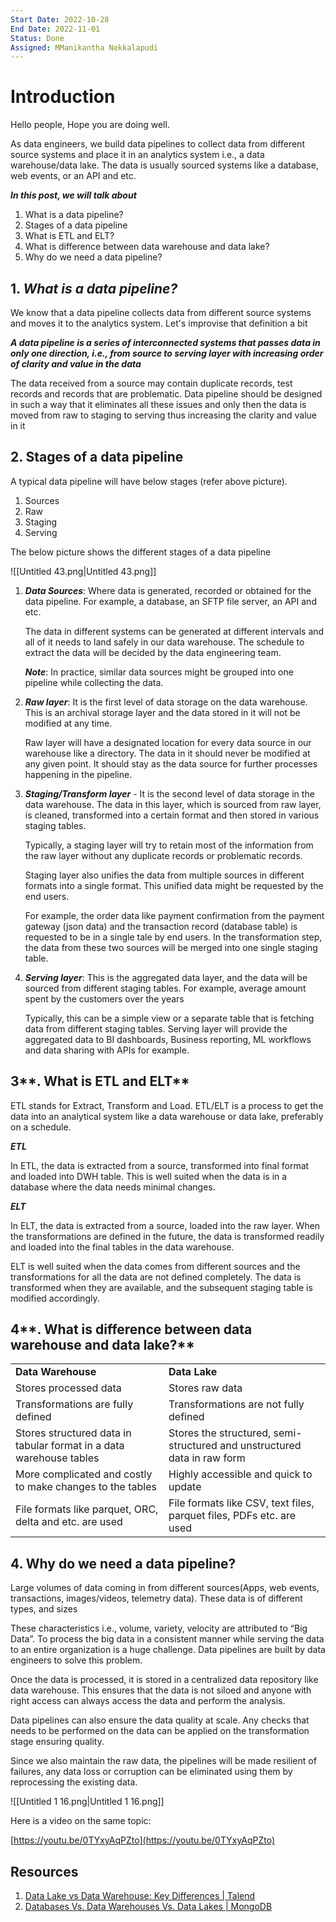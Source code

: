 ```yaml
---
Start Date: 2022-10-28
End Date: 2022-11-01
Status: Done
Assigned: MManikantha Nekkalapudi
---
```

# **Introduction**

Hello people, Hope you are doing well.

As data engineers, we build data pipelines to collect data from different source systems and place it in an analytics system i.e., a data warehouse/data lake. The data is usually sourced systems like a database, web events, or an API and etc.

  

_**In this post, we will talk about**_

1. What is a data pipeline?
2. Stages of a data pipeline
3. What is ETL and ELT?
4. What is difference between data warehouse and data lake?
5. Why do we need a data pipeline?

  

## 1. _**What is a data pipeline?**_

We know that a data pipeline collects data from different source systems and moves it to the analytics system. Let's improvise that definition a bit

_**A data pipeline is a series of interconnected systems that passes data in only one direction, i.e., from source to serving layer with increasing order of clarity and value in the data**_

The data received from a source may contain duplicate records, test records and records that are problematic. Data pipeline should be designed in such a way that it eliminates all these issues and only then the data is moved from raw to staging to serving thus increasing the clarity and value in it

## 2. Stages of a data pipeline

A typical data pipeline will have below stages (refer above picture).

1. Sources
2. Raw
3. Staging
4. Serving

The below picture shows the different stages of a data pipeline

![[Untitled 43.png|Untitled 43.png]]

  

1. _**Data Sources**_: Where data is generated, recorded or obtained for the data pipeline. For example, a database, an SFTP file server, an API and etc.
    
    The data in different systems can be generated at different intervals and all of it needs to land safely in our data warehouse. The schedule to extract the data will be decided by the data engineering team.
    
    _**Note**_: In practice, similar data sources might be grouped into one pipeline while collecting the data.
    
      
    
2. _**Raw layer**_: It is the first level of data storage on the data warehouse. This is an archival storage layer and the data stored in it will not be modified at any time.
    
    Raw layer will have a designated location for every data source in our warehouse like a directory. The data in it should never be modified at any given point. It should stay as the data source for further processes happening in the pipeline.
    
      
    
3. _**Staging/Transform layer**_ - It is the second level of data storage in the data warehouse. The data in this layer, which is sourced from raw layer, is cleaned, transformed into a certain format and then stored in various staging tables.
    
    Typically, a staging layer will try to retain most of the information from the raw layer without any duplicate records or problematic records.
    
    Staging layer also unifies the data from multiple sources in different formats into a single format. This unified data might be requested by the end users.
    
    For example, the order data like payment confirmation from the payment gateway (json data) and the transaction record (database table) is requested to be in a single tale by end users. In the transformation step, the data from these two sources will be merged into one single staging table.
    
      
    
4. _**Serving layer**_: This is the aggregated data layer, and the data will be sourced from different staging tables. For example, average amount spent by the customers over the years
    
    Typically, this can be a simple view or a separate table that is fetching data from different staging tables. Serving layer will provide the aggregated data to BI dashboards, Business reporting, ML workflows and data sharing with APIs for example.
    

## 3**. What is ETL and ELT**

ETL stands for Extract, Transform and Load. ETL/ELT is a process to get the data into an analytical system like a data warehouse or data lake, preferably on a schedule.

  

_**ETL**_

In ETL, the data is extracted from a source, transformed into final format and loaded into DWH table. This is well suited when the data is in a database where the data needs minimal changes.

  

_**ELT**_

In ELT, the data is extracted from a source, loaded into the raw layer. When the transformations are defined in the future, the data is transformed readily and loaded into the final tables in the data warehouse.

ELT is well suited when the data comes from different sources and the transformations for all the data are not defined completely. The data is transformed when they are available, and the subsequent staging table is modified accordingly.

## 4**. What is difference between data warehouse and data lake?**

|   |   |
|---|---|
|**Data Warehouse**|**Data Lake**|
|Stores processed data|Stores raw data|
|Transformations are fully defined|Transformations are not fully defined|
|Stores structured data in tabular format in a data warehouse tables|Stores the structured, semi-structured and unstructured data in raw form|
|More complicated and costly to make changes to the tables|Highly accessible and quick to update|
|File formats like parquet, ORC, delta and etc. are used|File formats like CSV, text files, parquet files, PDFs etc. are used|

## **4. Why do we need a data pipeline?**

Large volumes of data coming in from different sources(Apps, web events, transactions, images/videos, telemetry data). These data is of different types, and sizes

These characteristics i.e., volume, variety, velocity are attributed to “Big Data”. To process the big data in a consistent manner while serving the data to an entire organization is a huge challenge. Data pipelines are built by data engineers to solve this problem.

Once the data is processed, it is stored in a centralized data repository like data warehouse. This ensures that the data is not siloed and anyone with right access can always access the data and perform the analysis.

Data pipelines can also ensure the data quality at scale. Any checks that needs to be performed on the data can be applied on the transformation stage ensuring quality.

Since we also maintain the raw data, the pipelines will be made resilient of failures, any data loss or corruption can be eliminated using them by reprocessing the existing data.

![[Untitled 1 16.png|Untitled 1 16.png]]

  

Here is a video on the same topic:

[https://youtu.be/0TYxyAqPZto](https://youtu.be/0TYxyAqPZto)

## Resources

1. [Data Lake vs Data Warehouse: Key Differences | Talend](https://www.talend.com/resources/data-lake-vs-data-warehouse/#:~:text=Data%20lakes%20and%20data%20warehouses,processed%20for%20a%20specific%20purpose.)
2. [Databases Vs. Data Warehouses Vs. Data Lakes | MongoDB](https://www.mongodb.com/databases/data-lake-vs-data-warehouse-vs-database)
